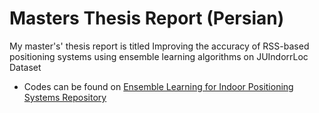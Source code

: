 # Masters Thesis Report (Persian)
My master's' thesis report is titled Improving the accuracy of RSS-based positioning systems using ensemble learning algorithms on JUIndorrLoc Dataset
- Codes can be found on [Ensemble Learning for Indoor Positioning Systems Repository](https://github.com/hmda77/Ensemble-Indoor-Loc)
